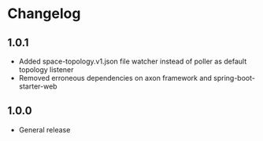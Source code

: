# Changelog

## 1.0.1

- Added space-topology.v1.json file watcher instead of poller as default topology listener
- Removed erroneous dependencies on axon framework and spring-boot-starter-web

## 1.0.0

- General release
